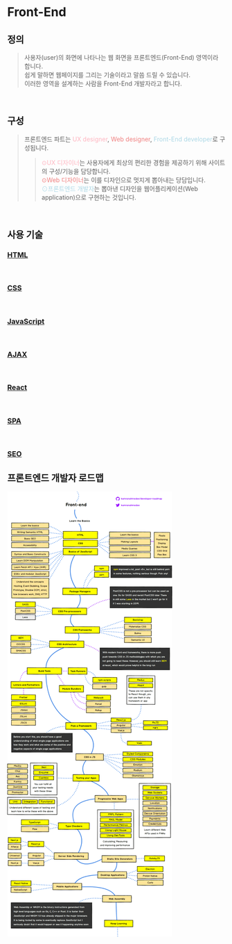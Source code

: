 # Front-End
## 정의 
> 사용자(user)의 화면에 나타나는 웹 화면을 프론트엔드(Front-End) 영역이라 합니다.  
> 쉽게 말하면 웹페이지를 그리는 기술이라고 말씀 드릴 수 있습니다.  
> 이러한 영역을 설계하는 사람을 Front-End 개발자라고 합니다.

<br>

## 구성
>프론트엔드 파트는 <span style="color:lightpink">UX designer</span>, <span style="color:lightcoral">Web designer</span>, <span style="color:lightblue">Front-End developer</span>로 구성됩니다.   
>><span style="color:lightpink">⊙UX 디자이너</span>는 사용자에게 최상의 편리한 경험을 제공하기 위해 사이트의 구성/기능을 담당합니다.   
>><span style="color:lightcoral">⊙Web 디자이너</span>는 이를 디자인으로 멋지게 뽑아내는 당담입니다.  
>><span style="color:lightblue">⊙프론트엔드 개발자</span>는 뽑아낸 디자인을 웹어플리케이션(Web application)으로 구현하는 것입니다.

<br>

## 사용 기술

### [HTML](html.md)

<br>

### [CSS](css.md)

<br>

### [JavaScript](https://github.com/KimGiHong/JS_StudyBook/blob/main/README.md)

<br>

### [AJAX](../Front-End-Study/Ajax/Ajax.md)

<br>

### [React](https://github.com/KimGiHong/React-study/blob/master/Study-Book/React-Study-Book.md)

<br>

### [SPA](../Front-End-Study/WEB/SPA.md)

<br>

### [SEO](../Front-End-Study/WEB/SEO.md)

## 프론트엔드 개발자 로드맵
![Roadmap](../Front-End-Study/img/roadmap.png "RoadMap")
